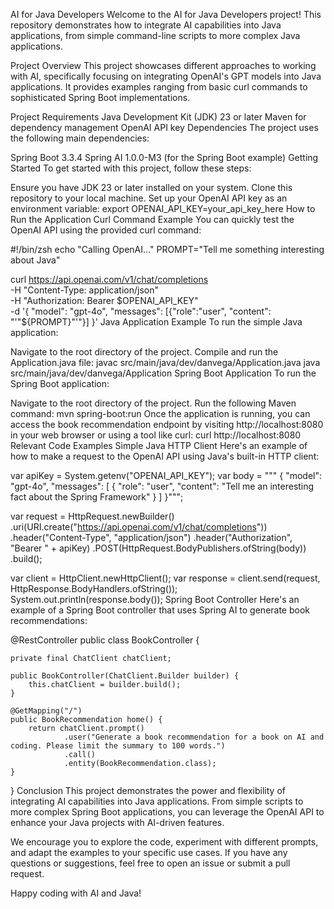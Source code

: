 AI for Java Developers
Welcome to the AI for Java Developers project! This repository demonstrates how to integrate AI capabilities into Java applications, from simple command-line scripts to more complex Java applications.

Project Overview
This project showcases different approaches to working with AI, specifically focusing on integrating OpenAI's GPT models into Java applications. It provides examples ranging from basic curl commands to sophisticated Spring Boot implementations.

Project Requirements
Java Development Kit (JDK) 23 or later
Maven for dependency management
OpenAI API key
Dependencies
The project uses the following main dependencies:

Spring Boot 3.3.4
Spring AI 1.0.0-M3 (for the Spring Boot example)
Getting Started
To get started with this project, follow these steps:

Ensure you have JDK 23 or later installed on your system.
Clone this repository to your local machine.
Set up your OpenAI API key as an environment variable:
export OPENAI_API_KEY=your_api_key_here
How to Run the Application
Curl Command Example
You can quickly test the OpenAI API using the provided curl command:

#!/bin/zsh
echo "Calling OpenAI..."
PROMPT="Tell me something interesting about Java"

curl https://api.openai.com/v1/chat/completions \
-H "Content-Type: application/json" \
-H "Authorization: Bearer $OPENAI_API_KEY" \
-d '{ "model": "gpt-4o", "messages": [{"role":"user", "content": "'"${PROMPT}"'"}] }'
Java Application Example
To run the simple Java application:

Navigate to the root directory of the project.
Compile and run the Application.java file:
javac src/main/java/dev/danvega/Application.java
java src/main/java/dev/danvega/Application
Spring Boot Application
To run the Spring Boot application:

Navigate to the root directory of the project.
Run the following Maven command:
mvn spring-boot:run
Once the application is running, you can access the book recommendation endpoint by visiting http://localhost:8080 in your web browser or using a tool like curl:
curl http://localhost:8080
Relevant Code Examples
Simple Java HTTP Client
Here's an example of how to make a request to the OpenAI API using Java's built-in HTTP client:

var apiKey = System.getenv("OPENAI_API_KEY");
var body = """
        {
            "model": "gpt-4o",
            "messages": [
                {
                    "role": "user",
                    "content": "Tell me an interesting fact about the Spring Framework"
                }
            ]
        }""";

var request = HttpRequest.newBuilder()
        .uri(URI.create("https://api.openai.com/v1/chat/completions"))
        .header("Content-Type", "application/json")
        .header("Authorization", "Bearer " + apiKey)
        .POST(HttpRequest.BodyPublishers.ofString(body))
        .build();

var client = HttpClient.newHttpClient();
var response = client.send(request, HttpResponse.BodyHandlers.ofString());
System.out.println(response.body());
Spring Boot Controller
Here's an example of a Spring Boot controller that uses Spring AI to generate book recommendations:

@RestController
public class BookController {

    private final ChatClient chatClient;

    public BookController(ChatClient.Builder builder) {
        this.chatClient = builder.build();
    }

    @GetMapping("/")
    public BookRecommendation home() {
        return chatClient.prompt()
                .user("Generate a book recommendation for a book on AI and coding. Please limit the summary to 100 words.")
                .call()
                .entity(BookRecommendation.class);
    }
}
Conclusion
This project demonstrates the power and flexibility of integrating AI capabilities into Java applications. From simple scripts to more complex Spring Boot applications, you can leverage the OpenAI API to enhance your Java projects with AI-driven features.

We encourage you to explore the code, experiment with different prompts, and adapt the examples to your specific use cases. If you have any questions or suggestions, feel free to open an issue or submit a pull request.

Happy coding with AI and Java!
